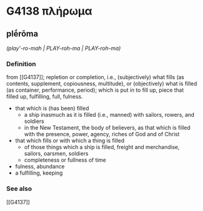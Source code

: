 # G4138 πλήρωμα

## plḗrōma

_(play'-ro-mah | PLAY-roh-ma | PLAY-roh-ma)_

### Definition

from [[G4137]]; repletion or completion, i.e., (subjectively) what fills (as contents, supplement, copiousness, multitude), or (objectively) what is filled (as container, performance, period); which is put in to fill up, piece that filled up, fulfilling, full, fulness.

- that which is (has been) filled
  - a ship inasmuch as it is filled (i.e., manned) with sailors, rowers, and soldiers
  - in the New Testament, the body of believers, as that which is filled with the presence, power, agency, riches of God and of Christ
- that which fills or with which a thing is filled
  - of those things which a ship is filled, freight and merchandise, sailors, oarsmen, soldiers
  - completeness or fullness of time
- fulness, abundance
- a fulfilling, keeping

### See also

[[G4137]]

